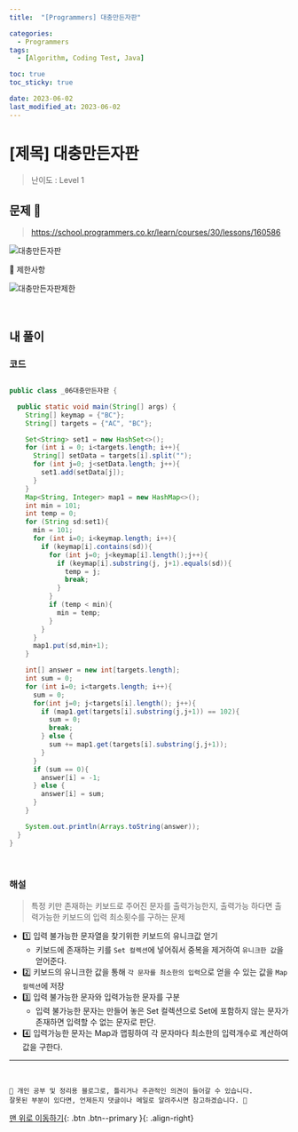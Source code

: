 ```yaml
---
title:  "[Programmers] 대충만든자판" 

categories:
  - Programmers
tags:
  - [Algorithm, Coding Test, Java]

toc: true
toc_sticky: true

date: 2023-06-02
last_modified_at: 2023-06-02
---
```


# [제목] 대충만든자판

> 난이도 : Level 1


## 문제 🎯

> <https://school.programmers.co.kr/learn/courses/30/lessons/160586>

![대충만든자판](https://github.com/hwet-j/hwet-j.github.io/assets/81364742/e0dbecbc-814b-4709-838a-494f97deec58)


📢 제한사항

![대충만든자판제한](https://github.com/hwet-j/hwet-j.github.io/assets/81364742/23d8856d-e2e4-4953-a9c1-f360325e8216)


<br>

## 내 풀이

### 코드

```java

public class _06대충만든자판 {

  public static void main(String[] args) {
    String[] keymap = {"BC"};
    String[] targets = {"AC", "BC"};

    Set<String> set1 = new HashSet<>();
    for (int i = 0; i<targets.length; i++){
      String[] setData = targets[i].split("");
      for (int j=0; j<setData.length; j++){
        set1.add(setData[j]);
      }
    }
    Map<String, Integer> map1 = new HashMap<>();
    int min = 101;
    int temp = 0;
    for (String sd:set1){
      min = 101;
      for (int i=0; i<keymap.length; i++){
        if (keymap[i].contains(sd)){
          for (int j=0; j<keymap[i].length();j++){
            if (keymap[i].substring(j, j+1).equals(sd)){
              temp = j;
              break;
            }
          }
          if (temp < min){
            min = temp;
          }
        }
      }
      map1.put(sd,min+1);
    }

    int[] answer = new int[targets.length];
    int sum = 0;
    for (int i=0; i<targets.length; i++){
      sum = 0;
      for(int j=0; j<targets[i].length(); j++){
        if (map1.get(targets[i].substring(j,j+1)) == 102){
          sum = 0;
          break;
        } else {
          sum += map1.get(targets[i].substring(j,j+1));
        }
      }
      if (sum == 0){
        answer[i] = -1;
      } else {
        answer[i] = sum;
      }
    }

    System.out.println(Arrays.toString(answer));
  }
}

```

<br>

### 해설 

> 특정 키만 존재하는 키보드로 주어진 문자를 출력가능한지, 출력가능 하다면 출력가능한 키보드의 입력 최소횟수를 구하는 문제

- 1️⃣ 입력 불가능한 문자열을 찾기위한 키보드의 유니크값 얻기
  - 키보드에 존재하는 키를 `Set 컬렉션`에 넣어줘서 중복을 제거하여 `유니크한 값`을 얻어준다.
- 2️⃣ 키보드의 유니크한 값을 통해 `각 문자를 최소한의 입력`으로 얻을 수 있는 값을 `Map 컬렉션`에 저장
- 3️⃣ 입력 불가능한 문자와 입력가능한 문자를 구분
  - 입력 불가능한 문자는 만들어 놓은 Set 컬렉션으로 Set에 포함하지 않는 문자가 존재하면 입력할 수 없는 문자로 판단.
- 4️⃣ 입력가능한 문자는 Map과 맵핑하여 각 문자마다 최소한의 입력개수로 계산하여 값을 구한다.

***
<br> 

    📢 개인 공부 및 정리용 블로그로, 틀리거나 주관적인 의견이 들어갈 수 있습니다.
    잘못된 부분이 있다면, 언제든지 댓글이나 메일로 알려주시면 참고하겠습니다. 🔔

[맨 위로 이동하기](#){: .btn .btn--primary }{: .align-right}
